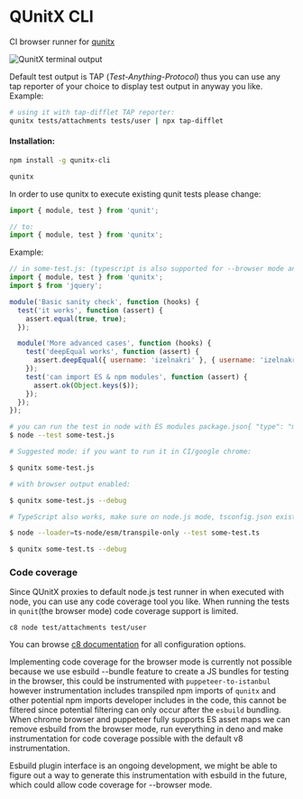# QUnitX CLI

CI browser runner for [qunitx](https://github.com/izelnakri/qunitx)

![QunitX terminal output](https://raw.githubusercontent.com/izelnakri/qunitx/main/docs/qunitx-help-stdout.png)

Default test output is TAP (_Test-Anything-Protocol_) thus you can use any tap reporter of your choice to display test
output in anyway you like. Example:

```zsh
# using it with tap-difflet TAP reporter:
qunitx tests/attachments tests/user | npx tap-difflet
```

#### Installation:

```zsh
npm install -g qunitx-cli

qunitx
```

In order to use qunitx to execute existing qunit tests please change:

```js
import { module, test } from 'qunit';

// to:
import { module, test } from 'qunitx';
```

Example:

```js
// in some-test.js: (typescript is also supported for --browser mode and node.js with --loader flag)
import { module, test } from 'qunitx';
import $ from 'jquery';

module('Basic sanity check', function (hooks) {
  test('it works', function (assert) {
    assert.equal(true, true);
  });

  module('More advanced cases', function (hooks) {
    test('deepEqual works', function (assert) {
      assert.deepEqual({ username: 'izelnakri' }, { username: 'izelnakri' });
    });
    test('can import ES & npm modules', function (assert) {
      assert.ok(Object.keys($));
    });
  });
});
```

```zsh
# you can run the test in node with ES modules package.json{ "type": "module" }
$ node --test some-test.js

# Suggested mode: if you want to run it in CI/google chrome:

$ qunitx some-test.js

# with browser output enabled:

$ qunitx some-test.js --debug

# TypeScript also works, make sure on node.js mode, tsconfig.json exists with compilerOptions.module & compilerOptions.moduleResolution set to "NodeNext":

$ node --loader=ts-node/esm/transpile-only --test some-test.ts

$ qunitx some-test.ts --debug

```

### Code coverage

Since QUnitX proxies to default node.js test runner in when executed with node, you can use any code coverage tool you like. When running the tests in `qunit`(the browser mode) code coverage support is limited.
```
c8 node test/attachments test/user
```

You can browse [c8 documentation](https://github.com/bcoe/c8) for all configuration options.

Implementing code coverage for the browser mode is currently not possible because we use esbuild --bundle feature to
create a JS bundles for testing in the browser, this could be instrumented with `puppeteer-to-istanbul` however
instrumentation includes transpiled npm imports of `qunitx` and other potential npm imports developer
includes in the code, this cannot be filtered since potential filtering can only occur after the `esbuild` bundling.
When chrome browser and puppeteer fully supports ES asset maps we can remove esbuild from the browser mode, run
everything in deno and make instrumentation for code coverage possible with the default v8 instrumentation.

Esbuild plugin interface is an ongoing development, we might be able to figure out a way to generate this instrumentation
with esbuild in the future, which could allow code coverage for --browser mode.
